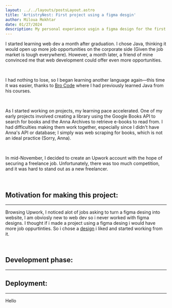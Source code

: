 ```yaml
---
layout: ../../layouts/postsLayout.astro
title: 'ArtistryNest: First project using a figma desgin'
author: Miloua Mokhtar
date: 01/27/2024 
description: My personal experience usgin a figma design for the first time to build an e-commerce website. 
---
```


I started learning web dev a month after graduation. I chose Java, thinking it would open up more job opportunities on the corporate side (Given the job market is tough everywhere). However, a month later, a friend of mine convinced me that web development could offer even more opportunities.

</br>

I had nothing to lose, so I began learning another language again—this time it was easier, thanks to <a href="https://www.youtube.com/@BroCodez" class="font-semibold" target="_blank">Bro Code</a> where I had previously learned Java from his courses.

</br>

As I started working on projects, my learning pace accelerated. One of my early projects involved creating a library using the Google Books API to search for books and the Anna Archives to retrieve e-books to read from. I had difficulties making them work together, especially since I didn't have Anna's API or database; I simply was web scraping for books, which is not an ideal practice (Sorry, Anna).

</br>

In mid-November, I decided to create an Upwork account with the hope of securing a freelance job. Unfortunately, there was too much competition, and it was hard to stand out as a new freelancer.

</br>

<div id="motivation">

## **Motivation for making this project:**

---
Browsing Upwork, I noticed alot of jobs asking to turn a figma desing into website, I am obviosly new to web dev so i never worked with figma designs. I thought if i made a project using a figma desing i would have more job oppurtinties. So i chose a <a href="https://www.figma.com/community/file/1113372221049615805" class="font-semibold" target="_blank">design</a> i liked and started working from it. 

</br>

<div id="development">

## **Development phase:**

---

</div>

<div id="deployment" class="mb-10">

## **Deployment:**

---
Hello

</div>
